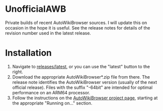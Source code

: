 # UnofficialAWB
Private builds of recent AutoWikiBrowser sources. I will update this on occasion in the hope it is useful. See the release notes for details of the revision number used in the latest release.

# Installation
1. Navigate to [releases/latest](https://github.com/DavidWBrooks/UnofficialAWB/releases/latest), or you can use the "latest" button to the right.
1. Download the appropriate AutoWikiBrowser*.zip file from there. The release note identifies the AutoWikiBrowser version (usually of the next official release).
Files with the suffix "-64bit" are intended for optimal performance on an ARM64 processor.
1. Follow the instructions on the [AutoWikiBrowser project page](https://en.wikipedia.org/wiki/Wikipedia:AutoWikiBrowser), starting at the appropriate "Running on..." section.
